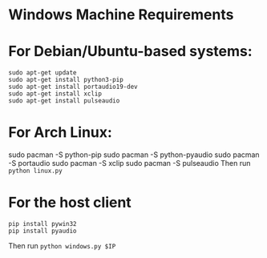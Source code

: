 # Windows Machine Requirements


# For Debian/Ubuntu-based systems:
```
sudo apt-get update
sudo apt-get install python3-pip
sudo apt-get install portaudio19-dev
sudo apt-get install xclip
sudo apt-get install pulseaudio
```

# For Arch Linux:
sudo pacman -S python-pip
sudo pacman -S python-pyaudio
sudo pacman -S portaudio
sudo pacman -S xclip
sudo pacman -S pulseaudio
Then run `python linux.py`


# For the host client
```
pip install pywin32
pip install pyaudio
```

Then run `python windows.py $IP` 
